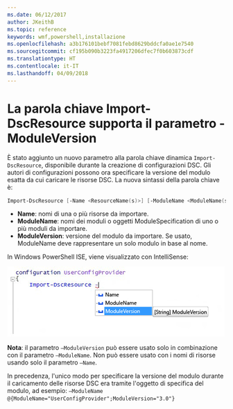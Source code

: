 ```yaml
---
ms.date: 06/12/2017
author: JKeithB
ms.topic: reference
keywords: wmf,powershell,installazione
ms.openlocfilehash: a3b176101bebf7081febd8629bddcfa0ae1e7540
ms.sourcegitcommit: cf195b090b3223fa4917206dfec7f0b603873cdf
ms.translationtype: HT
ms.contentlocale: it-IT
ms.lasthandoff: 04/09/2018
---
```

# <a name="import-dscresource-keyword-supports--moduleversion-parameter"></a>La parola chiave Import-DscResource supporta il parametro -ModuleVersion

È stato aggiunto un nuovo parametro alla parola chiave dinamica `Import-DscResource`, disponibile durante la creazione di configurazioni DSC. Gli autori di configurazioni possono ora specificare la versione del modulo esatta da cui caricare le risorse DSC. La nuova sintassi della parola chiave è:

```powershell
Import-DscResource [-Name <ResourceName(s)>] [-ModuleName <ModuleName(s)>] [-ModuleVersion <ModuleVersion>]
```

* **Name**: nomi di una o più risorse da importare.
* **ModuleName**: nomi dei moduli o oggetti ModuleSpecification di uno o più moduli da importare.
* **ModuleVersion**: versione del modulo da importare. Se usato, ModuleName deve rappresentare un solo modulo in base al nome.

In Windows PowerShell ISE, viene visualizzato con IntelliSense:

![](../images/Import-DscResource-Modversion.jpg)

**Nota**: il parametro `–ModuleVersion` può essere usato solo in combinazione con il parametro `–ModuleName`. Non può essere usato con i nomi di risorse usando solo il parametro `–Name`.

In precedenza, l'unico modo per specificare la versione del modulo durante il caricamento delle risorse DSC era tramite l'oggetto di specifica del modulo, ad esempio: `–ModuleName @{ModuleName="UserConfigProvider";ModuleVersion="3.0"}`